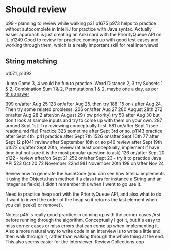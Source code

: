 # Should review

p99 - planning to review while walking
p31
p1675
p973 helps to practice without autocomplete in IntelliJ for practice with Java syntax. Actually easier approach is
just creating an Anki card with the PriorityQueue API on it.
p1249 Good to review for practice coming up with good test cases and working through them, which is a really
important  skill for real interviews!
## String matching
p1071, p1392

Jump Game 3, 4 would be fun to practice.
Word Distance 2, 3
try Subsets 1 & 2, Combination Sum 1 & 2, Permutations 1 & 2, maybe one a day, as per [this answer](https://leetcode.com/problems/permutations/discuss/18239/A-general-approach-to-backtracking-questions-in-Java-(Subsets-Permutations-Combination-Sum-Palindrome-Partioning))

399 on/after Aug 25
123 on/after Aug 25. then try 188.
15 on / after Aug 24. Then try some related problems.
206 on/after Aug 27
280 August 28th
272 on/after Aug 28
2 after/on August 29 (low priority)
try 50 after Aug 30 but don't look at sample inputs and try to come up with them on your own.
287 around Sept 1st. Try reviewing conceptually first.
581 on/after Sept 1 (see readme.md file)
Practice 323 sometime after Sept 3rd or so.
p1143 practice after Sept 4th.
p41 practice after Sept 7th
1526 on/after Sept 10th
77 after Sept 12
p1041 review after September 16th or so
p46 review after Sept 19th
p1072 on/after Sept 20th, review (at least conceptually, implement if have time but not sure it is the most popular 
question to ask)
126 on/after Sept 20
p122 - review after/on Sept 21
252 on/after Sept 23 - try it to practice Java API
523 Oct 20
72 November 22nd
981 November 20th
198 on/after Nov 24

Review how to generate the hashCode (you can see how IntelliJ implements it using the Objects.hash method if a class 
has for instance a String and an integer as fields). I didn't remember this when I went to go use it.

Need to practice heap sort with the PriorityQueue API, and also what to do if want to invert the order of the heap 
so it returns the last element when you call peek() or remove().

Notes:
p45 is really good practice in coming up with the corner cases *first* before running through the algorithm. 
Conceptually I got it, but it's easy to miss corner cases or miss errors that can come up when implementing it.
Also a more natural way to write code in an interview is to write a little and then walk through it, rather than 
walking through the whole thing at the end. This also seems easier for the interviewer.
Review Collections.cop
